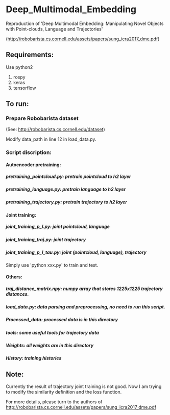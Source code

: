 # Deep_Multimodal_Embedding
Reproduction of 'Deep Multimodal Embedding: Manipulating Novel Objects with Point-clouds, Language and Trajectories'

(http://robobarista.cs.cornell.edu/assets/papers/sung_icra2017_dme.pdf)

## Requirements:
Use python2
1. rospy
2. keras
3. tensorflow

## To run:
### Prepare Robobarista dataset
(See: http://robobarista.cs.cornell.edu/dataset)

Modify data_path in line 12 in load_data.py.

### Script discription:
#### Autoencoder pretraining:
##### pretraining_pointcloud.py: pretrain pointcloud to h2 layer
##### pretraining_language.py: pretrain language to h2 layer
##### pretraining_trajectory.py: pretrain trajectory to h2 layer

#### Joint training:
##### joint_training_p_l.py: joint pointcloud, language
##### joint_training_traj.py: joint trajectory
##### joint_training_p_l_tau.py: joint (pointcloud, language), trajectory
Simply use 'python xxx.py' to train and test.

#### Others:
##### traj_distance_matrix.npy: numpy array that stores 1225x1225 trajectory distances.
##### load_data.py: data parsing and preprocessing, no need to run this script.
##### Processed_data: processed data is in this directory
##### tools: some useful tools for trajectory data
##### Weights: all weights are in this directory
##### History: training histories

## Note:
Currently the result of trajectory joint training is not good. Now I am trying to modify the similarity definition and the loss function.

For more details, please turn to the authors of http://robobarista.cs.cornell.edu/assets/papers/sung_icra2017_dme.pdf
